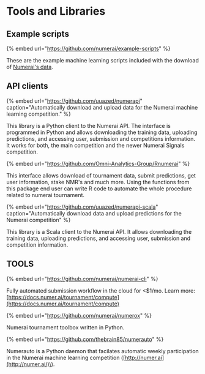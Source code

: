 # Tools and Libraries

## Example scripts <a id="example-scripts"></a>

{% embed url="https://github.com/numerai/example-scripts" %}

These are the example machine learning scripts included with the download of [Numerai's data](https://numer.ai/learn).

## API clients <a id="api-clients"></a>

{% embed url="https://github.com/uuazed/numerapi" caption="Automatically download and upload data for the Numerai machine learning competition." %}

This library is a Python client to the Numerai API. The interface is programmed in Python and allows downloading the training data, uploading predictions, and accessing user, submission and competitions information. It works for both, the main competition and the newer Numerai Signals competition.

{% embed url="https://github.com/Omni-Analytics-Group/Rnumerai" %}

This interface allows download of tournament data, submit predictions, get user information, stake NMR's and much more. Using the functions from this package end user can write R code to automate the whole procedure related to numerai tournament.

{% embed url="https://github.com/uuazed/numerapi-scala" caption="Automatically download data and upload predictions for the Numerai competition" %}

This library is a Scala client to the Numerai API. It allows downloading the training data, uploading predictions, and accessing user, submission and competition information.

## TOOLS <a id="tools"></a>

{% embed url="https://github.com/numerai/numerai-cli" %}

Fully automated submission workflow in the cloud for &lt;$1/mo. Learn more: [https://docs.numer.ai/tournament/compute](https://docs.numer.ai/tournament/compute)

{% embed url="https://github.com/numerai/numerox" %}

Numerai tournament toolbox written in Python.

{% embed url="https://github.com/thebrain85/numerauto" %}

Numerauto is a Python daemon that facilates automatic weekly participation in the Numerai machine learning competition \([http://numer.ai](http://numer.ai/)\).

####  


